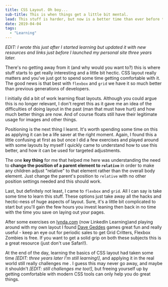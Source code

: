 ```yaml
---
title: CSS Layout. Oh boy...
sub-title: This is when things get a little bit mental.
lead: This stuff is harder, but now is a better time than ever before to get to grips with this stuff.
date: 2019-04-04
tags:
  - "Learning"
---
```


_EDIT: I wrote this just after I started learning but updated it with new resources and links just before I launched my personal site three years later._

There's no getting away from it (and why would you want to?) this is where stuff starts to get really interesting and a little bit hectic. CSS layout really matters and you've just got to spend some time getting comfortable with it. The good news is that best with `flexbox` and `grid` we have it so much better than previous generations of developers.

I initially did a bit of work learning float layouts. Although you could argue this is no longer relevant, I don't regret this as it gave me an idea of the difficulties of doing layout in the past (man that must have hurt) and how much better things are now. And of course floats still have their legitimate usage for images and other things.

Positioning is the next thing I learnt. It's worth spending some time on this as applying it can be a life saver at the right moment. Again, I found this a little confusing at first as but once I did a few exercises and played around with some layouts by myself I quickly came to understand how to use this better, and how it can be used for targeted adjustments.

The one **key thing** for me that helped me here was understanding the need to **change the position of a parent element to `relative`** in order to make any children adjust "relative" to that element rather than the overall body element. Just change the parent's position to `relative` with no other position settings needed and this should work.

Last, but definitely not least, I came to `flexbox` and `grid`. All I can say is take some time to learn this stuff. These options just take away all the hacks and hectic-ness of huge aspects of layout. Sure, it's a little bit complicated to start but you'll gain the few hours you invest leaning then back in no time with the time you save on laying out your pages.

After some exercises on [lynda.com](https://www.linkedin.com/learning/) (now LinkedIn Learning)and playing around with my own layout I found [Dave Geddes](https://mastery.games) games great fun and really useful - keep an eye out for periodic sales to get Grid Critters, Flexbox Zombies is free. If you want to get a solid grip on both these subjects this is a great resource (just don't use Safari!).

At the end of the day, learning the basics of CSS layout had taken some time _[EDIT: three years later I'm still learning!]_, and applying it in the real world still really challenges me . I guess this may never go away, and maybe it shouldn't _[EDIT: still challenges me too!]_, but freeing yourself up by getting comfortable with modern CSS tools can only help you do great things.
